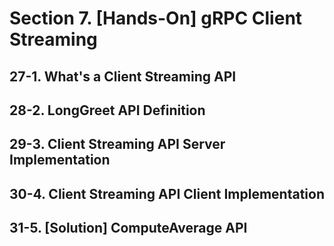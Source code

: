 # Section 7. [Hands-On] gRPC Client Streaming

## 27-1. What's a Client Streaming API
## 28-2. LongGreet API Definition
## 29-3. Client Streaming API Server Implementation
## 30-4. Client Streaming API Client Implementation
## 31-5. [Solution] ComputeAverage API